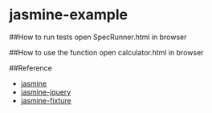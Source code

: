 jasmine-example
===============
##How to run tests
open SpecRunner.html in browser

##How to use the function
open calculator.html in browser

##Reference
- [jasmine](http://pivotal.github.io/jasmine/)
- [jasmine-jquery](https://github.com/velesin/jasmine-jquery)
- [jasmine-fixture](https://github.com/searls/jasmine-fixture)
